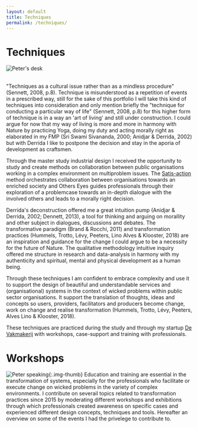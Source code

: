 ```yaml
---
layout: default
title: Techniques
permalink: /techniques/
---
```

# Techniques
<!-- <img src="/assets/images/bureauPeter.jpg" alt="" class="img-centered" style="width:85%; "> -->
![](../assets/images/bureauPeter.jpg "Peter's desk")

<br>
"Techniques as a cultural issue rather than as a mindless procedure" (Sennett, 2008, p.8). Technique is misunderstood as a repetition of events in a prescribed way, still for the sake of this portfolio I will take this kind of techniques into consideration and only mention briefly the "technique for conducting a particular way of life" (Sennett, 2008, p.8) for this higher form of technique is in a way an 'art of living' and still under construction. I could argue for now that my way of living is more and more in harmony with Nature by practicing Yoga, doing my duty and acting morally right as elaborated in my FMP (Sri Swami Sivananda, 2000; Anidjar & Derrida, 2002) but with Derrida I like to postpone the decision and stay in the aporia of development as craftsmen.

Through the master study industrial design I received the opportunity to study and create methods on collaboration between public organisations working in a complex environment on multiproblem issues. The [Satis-action](https://www.satis-action.nl) method orchestrates collaboration between organisations towards an enriched society and Others Eyes guides professionals through their exploration of a problemcase towards an in-depth dialogue with the involved others and leads to a morally right decision.

Derrida's deconstruction offered me a great intuition pump (Anidjar & Derrida, 2002; Dennett, 2013), a tool for thinking and arguing on morallity and other subject in dialogues, discussions and debates. The transformative paradigm (Brand & Rocchi, 2011) and transformation practices (Hummels, Trotto, Lévy, Peeters, Lino Alves & Klooster, 2018) are an inspiration and guidance for the change I could argue to be a necessity for the future of Nature. The qualitative methodology intuitive inquiry offered me structure in research and data-analysis in harmony with my authenticity and spiritual, mental and physical development as a human being.

Through these techniques I am confident to embrace complexity and use it to support the design of beautiful and understandable services and (organisational) systems in
the context of wicked problems within public sector organisations.
It support the translation of thoughts, ideas and concepts so users, providers, facilitators and producers become change, work on change and realise transformation (Hummels, Trotto, Lévy, Peeters, Alves Lino & Klooster, 2018).

These techniques are practiced during the study and through my startup [De Vakmakerij](https://www.devakmakerij.nl) with workshops, case-support and training with professionals.

# Workshops
![](../assets/images/02.jpg "Peter speaking"){:.img-thumb}
Education and training are essential in the transformation of systems, especially for the professionals who facilitate or execute change on wicked problems in the variety of complex environments. I contribute on severail topics related to transformation practices since 2015 by moderating different workshops and exhibitions through which professionals created awareness on specific cases and experienced different design concepts, techniques and tools. Hereafter an overview on some of the events I had the privelege to contribute to.
